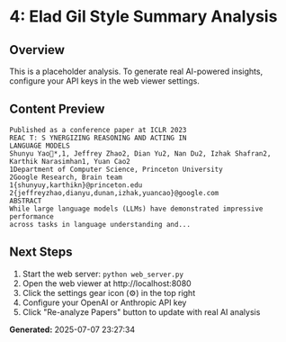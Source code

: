 
# 4: Elad Gil Style Summary Analysis

## Overview
This is a placeholder analysis. To generate real AI-powered insights, configure your API keys in the web viewer settings.

## Content Preview
```
Published as a conference paper at ICLR 2023
REAC T: S YNERGIZING REASONING AND ACTING IN
LANGUAGE MODELS
Shunyu Yao*,1, Jeffrey Zhao2, Dian Yu2, Nan Du2, Izhak Shafran2, Karthik Narasimhan1, Yuan Cao2
1Department of Computer Science, Princeton University
2Google Research, Brain team
1{shunyuy,karthikn}@princeton.edu
2{jeffreyzhao,dianyu,dunan,izhak,yuancao}@google.com
ABSTRACT
While large language models (LLMs) have demonstrated impressive performance
across tasks in language understanding and...
```

## Next Steps
1. Start the web server: `python web_server.py`
2. Open the web viewer at http://localhost:8080
3. Click the settings gear icon (⚙️) in the top right
4. Configure your OpenAI or Anthropic API key
5. Click "Re-analyze Papers" button to update with real AI analysis

**Generated:** 2025-07-07 23:27:34
        